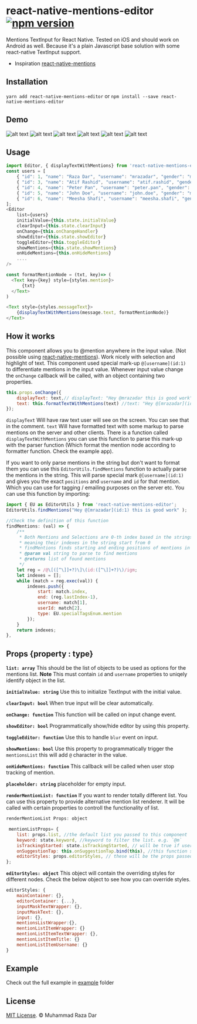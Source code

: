 # react-native-mentions-editor [![npm version](https://badge.fury.io/js/react-native-mentions-editor.svg)](https://badge.fury.io/js/react-native-mentions-editor)
Mentions TextInput for React Native. Tested on iOS and should work on Android as well. Because it's a plain Javascript base solution with some react-native TextInput support. 
 - Inspiration [react-native-mentions](https://github.com/harshq/react-native-mentions)


## Installation

```yarn add react-native-mentions-editor```
or
```npm install --save react-native-mentions-editor```


## Demo

![alt text](screens/m1.gif "Screenshots")
![alt text](screens/m2.gif "Screenshots")
![alt text](screens/m3.gif "Screenshots")
![alt text](screens/m-zoom-speed-1.gif "Screenshots")
![alt text](screens/m-zoom-speed-2.gif "Screenshots")
![alt text](screens/m-zoom-speed-3.gif "Screenshots")

## Usage

```js
import Editor, { displayTextWithMentions} from 'react-native-mentions-editor';
const users = [ 
    { "id": 1, "name": "Raza Dar", "username": "mrazadar", "gender": "male"},
    { "id": 3, "name": "Atif Rashid", "username": "atif.rashid", "gender": "male"},
    { "id": 4, "name": "Peter Pan", "username": "peter.pan", "gender": "male"},
    { "id": 5, "name": "John Doe", "username": "john.doe", "gender": "male"}, 
    { "id": 6, "name": "Meesha Shafi", "username": "meesha.shafi", "gender": "female"}
];
<Editor 
    list={users} 
    initialValue={this.state.initialValue}
    clearInput={this.state.clearInput}
    onChange={this.onChangeHandler}
    showEditor={this.state.showEditor}
    toggleEditor={this.toggleEditor}
    showMentions={this.state.showMentions}
    onHideMentions={this.onHideMentions}
    ....
/>

const formatMentionNode = (txt, key)=> (
  <Text key={key} style={styles.mention}>
      {txt}
  </Text>
)

<Text style={styles.messageText}>
    {displayTextWithMentions(message.text, formatMentionNode)}
</Text>
```
## How it works 

This component allows you to @mention anywhere in the input value. (Not possible using [react-native-mentions](https://github.com/harshq/react-native-mentions)). 
Work nicely with selection and highlight of text. This component used special mark-up `@[username](id:1)` to differentiate mentions in the input value. 
Whenever input value change the `onChange` callback will be called, with an object containing two properties. 

```js 
this.props.onChange({
    displayText: text,// displayText: "Hey @mrazadar this is good work"
    text: this.formatTextWithMentions(text) //text: "Hey @[mrazadar](id:1) this is good work" 
});
```

`displayText` Will have raw text user will see on the screen. You can see that in the comment. 
`text` Will have formatted text with some markup to parse mentions on the server and other clients. There is a function called `displayTextWithMentions` you can use this function to parse this mark-up with the parser function (Which format the mention node according to formatter function. Check the example app). 

If you want to only parse mentions in the string but don't want to format them you can use this `EditorUtils.findMentions` function to actually parse the mentions in the string. 
This will parse special mark `@[username](id:1)` and gives you the exact `positions` and `username` and `id` for that mention. Which you can use for tagging / emailing purposes on the server etc.
You can use this function by importing: 


```js
import { EU as EditorUtils } from 'react-native-mentions-editor';
EditorUtils.findMentions("Hey @[mrazadar](id:1) this is good work" );

//Check the definition of this function
findMentions: (val) => {
    /**
     * Both Mentions and Selections are 0-th index based in the strings
     * meaning their indexes in the string start from 0
     * findMentions finds starting and ending positions of mentions in the given text
     * @param val string to parse to find mentions
     * @returns list of found mentions 
     */
    let reg = /@\[([^\]]+?)\]\(id:([^\]]+?)\)/igm;
    let indexes = [];
    while (match = reg.exec(val)) {
        indexes.push({
            start: match.index, 
            end: (reg.lastIndex-1),
            username: match[1],
            userId: match[2],
            type: EU.specialTagsEnum.mention
        });
    }
    return indexes;
},
```

## Props {property : type}

**`list: array`** This should be the list of objects to be used as options for the mentions list. **Note** This must contain `id` and `username` properties to uniqely identify object in the list. 

**`initialValue: string`** Use this to initialize TextInput with the initial value. 

**`clearInput: bool`** When true input will be clear automatically. 

**`onChange: function`** This function will be called on input change event.  

**`showEditor: bool`** Programmatically show/hide editor by using this property. 

**`toggleEditor: function`** Use this to handle `blur` event on input. 

**`showMentions: bool`** Use this property to programmatically trigger the `mentionsList` this will add `@` character in the value.

**`onHideMentions: function`** This callback will be called when user stop tracking of mention. 

**`placeholder: string`** placeholder for empty input. 

**`renderMentionList: function`** If you want to render totally different list. You can use this property to provide alternative mention list renderer. It will be called with certain properties to controll the functionality of list.

```js
renderMentionList Props: object

 mentionListProps= {
    list: props.list, //the default list you passed to this component
    keyword: state.keyword, //keyword to filter the list. e.g. `@m`
    isTrackingStarted: state.isTrackingStarted, // will be true if user started typing `@` 
    onSuggestionTap: this.onSuggestionTap.bind(this), //this function should be called once user press on the list item
    editorStyles: props.editorStyles, // these will be the props passed to the Editor component. 
};

```
**`editorStyles: object`** This object will contain the overriding styles for different nodes. Check the below object to see how you can override styles. 

```js 
editorStyles: {
    mainContainer: {}, 
    editorContainer: {...}, 
    inputMaskTextWrapper: {},
    inputMaskText: {},
    input: {},
    mentionsListWrapper:{},
    mentionListItemWrapper: {} 
    mentionListItemTextWrapper: {},
    mentionListItemTitle: {}
    mentionListItemUsername: {}
}
```

## Example 

Check out the full example in  [example](https://github.com/mrazadar/react-native-mentions-editor/tree/master/example) folder

## License

[MIT License](http://opensource.org/licenses/mit-license.html). © Muhammad Raza Dar